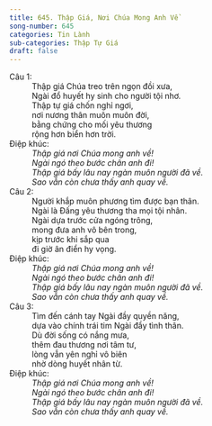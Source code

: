 ```yaml
---
title: 645. Thập Giá, Nơi Chúa Mong Anh Về
song-number: 645
categories: Tin Lành
sub-categories: Thập Tự Giá
draft: false
---
```

<dl><dt>Câu 1:</dt><dd data-verse="1">Thập giá Chúa treo trên ngọn đồi xưa, <br/>Ngài đổ huyết hy sinh cho người tội nhơ. <br/>Thập tự giá chốn nghỉ ngơi, <br/>nơi nương thân muôn muôn đời, <br/>bằng chứng cho mối yêu thương <br/>rộng hơn biển hơn trời. </dd><dt>Điệp khúc:</dt><dd data-chorus="1"><em>Thập giá nơi Chúa mong anh về! <br/>Ngài ngó theo bước chân anh đi! <br/>Thập giá bấy lâu nay ngàn muôn người đã về. <br/>Sao vẫn còn chưa thấy anh quay về. </em></dd><dt>Câu 2:</dt><dd data-verse="2">Người khắp muôn phương tìm được bạn thân. <br/>Ngài là Đấng yêu thương tha mọi tội nhân. <br/>Ngài dựa trước cửa ngóng trông, <br/>mong đưa anh vô bên trong, <br/>kịp trước khi sắp qua <br/>đi giờ ân điển hy vọng. </dd><dt>Điệp khúc:</dt><dd data-chorus="1"><em>Thập giá nơi Chúa mong anh về! <br/>Ngài ngó theo bước chân anh đi! <br/>Thập giá bấy lâu nay ngàn muôn người đã về. <br/>Sao vẫn còn chưa thấy anh quay về. </em></dd><dt>Câu 3:</dt><dd data-verse="3">Tìm đến cánh tay Ngài đầy quyền năng, <br/>dựa vào chính trái tim Ngài đầy tình thân. <br/>Dù đời sống có nắng mưa, <br/>thêm đau thương nơi tâm tư, <br/>lòng vẫn yên nghỉ vô biên <br/>nhờ dòng huyết nhân từ. </dd><dt>Điệp khúc:</dt><dd data-chorus="1"><em>Thập giá nơi Chúa mong anh về! <br/>Ngài ngó theo bước chân anh đi! <br/>Thập giá bấy lâu nay ngàn muôn người đã về. <br/>Sao vẫn còn chưa thấy anh quay về. </em></dd></dl>